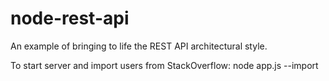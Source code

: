 node-rest-api
=============

An example of bringing to life the REST API architectural style.

To start server and import users from StackOverflow:  node app.js --import
